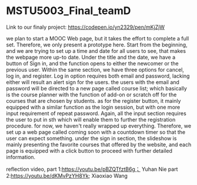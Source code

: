 # MSTU5003_Final_teamD
Link to our finaly project: https://codepen.io/yn2329/pen/mKjZjW

we plan to start a MOOC Web page, but it takes the effort to complete a  full set. Therefore, we only present a prototype here. Start from the beginning, and we are trying to set up a time and date for all users to see, that makes the webpage more up-to date. 
Under the title and the date, we have a button of Sign in, and the function opens to either the newcomer or the previous user. Within the same section, we have three options for cancel, log in, and register. Log in option requires both email and password, lacking either will result an alert sign for the users.  the users with the email and password will be directed to a new page called course list; which basically is the course planner with the function of add-on or scratch off for the courses that are chosen by students. 
as for the register button, it mainly equipped with a similar function as the login session, but with one more input requirement of repeat password. Again, all the input section requires the user to put in sth which will enable them to further the registration procedure. for now, we haven't really wrapped up everything. Therefore, we set up a web page called coming soon with a countdown timer so that the user can expect something. 
under the sign in section, the slideshow is mainly presenting the favorite courses that offered by the website, and each page is equipped with a click button to proceed with further detailed information. 

reflection video, 
part 1:https://youtu.be/pBZQTfztB6g； Yuhan Nie 
part 2:https://youtu.be/dKMvPzYH8Yk; Xiaoxiao Wang 
